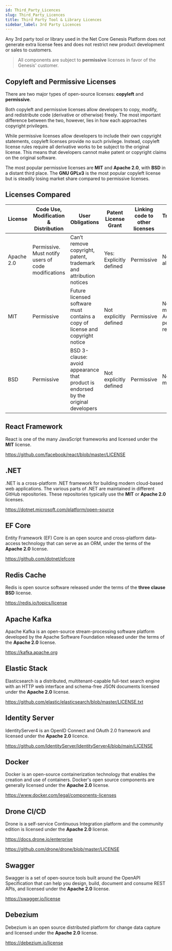 ```yaml
---
id: Third_Party_Licences
slug: Third_Party_Licences
title: Third Party Tool & Library Licences
sidebar_label: 3rd Party Licences
---
```

Any 3rd party tool or library used in the Net Core Genesis Platform does not generate extra license fees and does not restrict new product development or sales to customers.
> All components are subject to **permissive** licenses in favor of the Genesis' customer.

## Copyleft and Permissive Licenses

There are two major types of open-source licenses: **copyleft** and **permissive**.

Both copyleft and permissive licenses allow developers to copy, modify, and redistribute code (derivative or otherwise) freely. The most important difference between the two, however, lies in how each approaches copyright privileges.

While permissive licenses allow developers to include their own copyright statements, copyleft licenses provide no such privilege. Instead, copyleft license rules require all derivative works to be subject to the original license. This means that developers cannot make patent or copyright claims on the original software.

The most popular permissive licenses are **MIT** and **Apache 2.0**, with **BSD** in a distant third place. The **GNU GPLv3** is the most popular copyleft license but is steadily losing market share compared to permissive licenses.

## Licenses Compared

| License | Code Use, Modification & Distribution | User Obligations | Patent License Grant | Linking code to other licenses | Trademark Grants |
|--|--|--|--|--|--|
| Apache 2.0| Permissive. Must notify users of code modifications |	Can’t remove copyright, patent, trademark and attribution notices |	Yes: Explicitly defined |	Permissive | Not allowed |
| MIT| 	Permissive | Future licensed software must contains a copy of license and copyright notice | Not explicitly defined | Permissive | Not mentioned. Advance permission required |
| BSD| 	Permissive | BSD 3-clause: avoid appearance that product is endorsed by the original developers | Not explicitly defined | Permissive | Not mentioned |

## React Framework

React is one of the many JavaScript frameworks and licensed under the **MIT** license.

https://github.com/facebook/react/blob/master/LICENSE

## .NET

.NET is a cross-platform .NET framework for building modern cloud-based web applications. The various parts of .NET are maintained in different GitHub repositories. These repositories typically use the **MIT** or **Apache 2.0** licenses.

https://dotnet.microsoft.com/platform/open-source

## EF Core

Entity Framework (EF) Core is an open source and cross-platform data-access technology that can serve as an ORM, under the terms of the **Apache 2.0** license.

https://github.com/dotnet/efcore

## Redis Cache

Redis is open source software released under the terms of the **three clause BSD** license.

https://redis.io/topics/license

## Apache Kafka

Apache Kafka is an open-source stream-processing software platform developed by the Apache Software Foundation released under the terms of the **Apache 2.0** license.

https://kafka.apache.org

## Elastic Stack

Elasticsearch is a distributed, multitenant-capable full-text search engine with an HTTP web interface and schema-free JSON documents licensed under the **Apache 2.0** license.

https://github.com/elastic/elasticsearch/blob/master/LICENSE.txt

## Identity Server

IdentityServer4 is an OpenID Connect and OAuth 2.0 framework and licensed under the **Apache 2.0** licence.

https://github.com/IdentityServer/IdentityServer4/blob/main/LICENSE

## Docker

Docker is an open-source containerization technology that enables the creation and use of containers.
Docker's open source components are generally licensed under the **Apache 2.0** license.

https://www.docker.com/legal/components-licenses

## Drone CI/CD

Drone is a self-service Continuous Integration platform and the community edition is licensed under the **Apache 2.0** license.

https://docs.drone.io/enterprise

https://github.com/drone/drone/blob/master/LICENSE

## Swagger

Swagger is a set of open-source tools built around the OpenAPI Specification that can help you design, build, document and consume REST APIs, and licensed under the **Apache 2.0** license.

https://swagger.io/license

## Debezium

Debezium is an open source distributed platform for change data capture and licensed under the **Apache 2.0** license.

https://debezium.io/license
